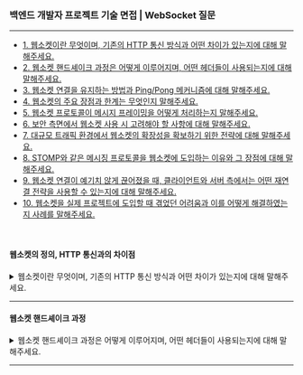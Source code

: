 ### 백엔드 개발자 프로젝트 기술 면접 | WebSocket 질문

---

- [1. 웹소켓이란 무엇이며, 기존의 HTTP 통신 방식과 어떤 차이가 있는지에 대해 말해주세요.](#웹소켓의-정의-http-통신과의-차이점)
- [2. 웹소켓 핸드셰이크 과정은 어떻게 이루어지며, 어떤 헤더들이 사용되는지에 대해 말해주세요.](#웹소켓-핸드셰이크-과정)
- [3. 웹소켓 연결을 유지하는 방법과 Ping/Pong 메커니즘에 대해 말해주세요.]()
- [4. 웹소켓의 주요 장점과 한계는 무엇인지 말해주세요.]()
- [5. 웹소켓 프로토콜이 메시지 프레이밍을 어떻게 처리하는지 말해주세요.]()
- [6. 보안 측면에서 웹소켓 사용 시 고려해야 할 사항에 대해 말해주세요.]()
- [7. 대규모 트래픽 환경에서 웹소켓의 확장성을 확보하기 위한 전략에 대해 말해주세요.]()
- [8. STOMP와 같은 메시징 프로토콜을 웹소켓에 도입하는 이유와 그 장점에 대해 말해주세요.]()
- [9. 웹소켓 연결이 예기치 않게 끊어졌을 때, 클라이언트와 서버 측에서는 어떤 재연결 전략을 사용할 수 있는지에 대해 말해주세요.]()
- [10. 웹소켓을 실제 프로젝트에 도입할 때 겪었던 어려움과 이를 어떻게 해결하였는지 사례를 말해주세요.]()

<br>

#### 웹소켓의 정의, HTTP 통신과의 차이점

<details>
<summary>웹소켓이란 무엇이며, 기존의 HTTP 통신 방식과 어떤 차이가 있는지에 대해 말해주세요.</summary>

- 웹소켓은 HTML5에서 도입된 실시간 프로토콜로, 한 번의 연결로 클라이언트와 서버가 지속적인 양방향 통신을 할 수 있도록 설계되었다.
- 반면, HTTP는 클라이언트가 요청할 때마다 서버가 응답하는 요청-응답 모델로, 지속적인 실시간 데이터 교환에는 적합하지 않다.
- 웹소켓은 최초 핸드셰이크 후 지속적인 연결을 유지해 불필요한 설정 비용과 오버헤드를 줄여, 실시간 상호작용에 필요한 낮은 지연 시간을 제공한다.

</details>

---

#### 웹소켓 핸드셰이크 과정

<details>
<summary>웹소켓 핸드셰이크 과정은 어떻게 이루어지며, 어떤 헤더들이 사용되는지에 대해 말해주세요.</summary>

- 웹소켓 연결은 클라이언트가 기존 HTTP 요청을 통해 시작된다.
- 클라이언트는 Upgrade: websocket과 Connection: Upgrade 헤더를 포함하여 웹소켓 연결 전환 의사를 표시하고,
  Sec-WebSocket-Key와 Sec-WebSocket-Version 등의 헤더를 함께 전송한다.
- 서버는 요청을 받아 101 Switching Protocols 상태 코드와 Sec-WebSocket-Accept 헤더를 포함한 응답을 보내 웹소켓 연결을 확립한다.

</details>

---
